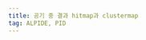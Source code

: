 ```yaml
---
title: 공기 중 결과 hitmap과 clustermap
tag: ALPIDE, PID
---
```

<!--

- Hitmap
  - Am-241 방사선원을 차폐하지 않은 경우 (alpha + gamma)

![공기 중 결과 Hitmap (9mm, alpha+gamma)]({{ site.baseurl }}{% link theme/img/pid/air/Hitmap_Calib_9mm_alpha_air.png %}){: width="30%"}
![공기 중 결과 Hitmap (14mm, alpha+gamma)]({{ site.baseurl }}{% link theme/img/pid/air/Hitmap_Calib_14mm_alpha_air.png %}){: width="30%"}
![공기 중 결과 Hitmap (19mm, alpha+gamma)]({{ site.baseurl }}{% link theme/img/pid/air/Hitmap_Calib_19mm_alpha_air.png %}){: width="30%"}
![공기 중 결과 Hitmap (24mm, alpha+gamma)]({{ site.baseurl }}{% link theme/img/pid/air/Hitmap_Calib_24mm_alpha_air.png %}){: width="30%"}
![공기 중 결과 Hitmap (29mm, alpha+gamma)]({{ site.baseurl }}{% link theme/img/pid/air/Hitmap_Calib_29mm_alpha_air.png %}){: width="30%"}
![공기 중 결과 Hitmap (34mm, alpha+gamma)]({{ site.baseurl }}{% link theme/img/pid/air/Hitmap_Calib_34mm_alpha_air.png %}){: width="30%"}

  - Am-241 방사선원을 차폐한 경우 (gamma)

![공기 중 결과 Hitmap (9mm, gamma)]({{ site.baseurl }}{% link theme/img/pid/air/Hitmap_Calib_9mm_gamma_air.png %}){: width="30%"}
![공기 중 결과 Hitmap (14mm, gamma)]({{ site.baseurl }}{% link theme/img/pid/air/Hitmap_Calib_14mm_gamma_air.png %}){: width="30%"}
![공기 중 결과 Hitmap (19mm, gamma)]({{ site.baseurl }}{% link theme/img/pid/air/Hitmap_Calib_19mm_gamma_air.png %}){: width="30%"}
![공기 중 결과 Hitmap (24mm, gamma)]({{ site.baseurl }}{% link theme/img/pid/air/Hitmap_Calib_24mm_gamma_air.png %}){: width="30%"}
![공기 중 결과 Hitmap (29mm, gamma)]({{ site.baseurl }}{% link theme/img/pid/air/Hitmap_Calib_29mm_gamma_air.png %}){: width="30%"}
![공기 중 결과 Hitmap (34mm, gamma)]({{ site.baseurl }}{% link theme/img/pid/air/Hitmap_Calib_34mm_gamma_air.png %}){: width="30%"}

- Clustermap
  - Am-241 방사선원을 차폐하지 않은 경우 (alpha + gamma)

![공기 중 결과 Cluster (9mm, alpha+gamma)]({{ site.baseurl }}{% link theme/img/pid/air/Cluster_Calib_9mm_alpha_air.png %}){: width="30%"}
![공기 중 결과 Cluster (14mm, alpha+gamma)]({{ site.baseurl }}{% link theme/img/pid/air/Cluster_Calib_14mm_alpha_air.png %}){: width="30%"}
![공기 중 결과 Cluster (19mm, alpha+gamma)]({{ site.baseurl }}{% link theme/img/pid/air/Cluster_Calib_19mm_alpha_air.png %}){: width="30%"}
![공기 중 결과 Cluster (24mm, alpha+gamma)]({{ site.baseurl }}{% link theme/img/pid/air/Cluster_Calib_24mm_alpha_air.png %}){: width="30%"}
![공기 중 결과 Cluster (29mm, alpha+gamma)]({{ site.baseurl }}{% link theme/img/pid/air/Cluster_Calib_29mm_alpha_air.png %}){: width="30%"}
![공기 중 결과 Cluster (34mm, alpha+gamma)]({{ site.baseurl }}{% link theme/img/pid/air/Cluster_Calib_34mm_alpha_air.png %}){: width="30%"}

  - Am-241 방사선원을 차폐한 경우 (gamma)

![공기 중 결과 Cluster (9mm, gamma)]({{ site.baseurl }}{% link theme/img/pid/air/Cluster_Calib_9mm_gamma_air.png %}){: width="30%"}
![공기 중 결과 Cluster (14mm, gamma)]({{ site.baseurl }}{% link theme/img/pid/air/Cluster_Calib_14mm_gamma_air.png %}){: width="30%"}
![공기 중 결과 Cluster (19mm, gamma)]({{ site.baseurl }}{% link theme/img/pid/air/Cluster_Calib_19mm_gamma_air.png %}){: width="30%"}
![공기 중 결과 Cluster (24mm, gamma)]({{ site.baseurl }}{% link theme/img/pid/air/Cluster_Calib_24mm_gamma_air.png %}){: width="30%"}
![공기 중 결과 Cluster (29mm, gamma)]({{ site.baseurl }}{% link theme/img/pid/air/Cluster_Calib_29mm_gamma_air.png %}){: width="30%"}
![공기 중 결과 Cluster (34mm, gamma)]({{ site.baseurl }}{% link theme/img/pid/air/Cluster_Calib_34mm_gamma_air.png %}){: width="30%"}



-->